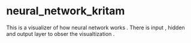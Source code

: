 ﻿# neural_network_kritam


This is a visualizer of how neural network works  . There is  input , hidden and output layer to obser the visualtization . 
